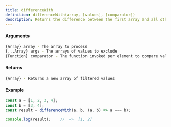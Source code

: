 ```yaml
---
title: differenceWith
definition: differenceWith(array, [values], [comparator])
description: Returns the difference between the first array and all other arguments using a provided comparator function
---
```



#### Arguments


```bash
{Array} array - The array to process
{...Array} args - The arrays of values to exclude
{Function} comparator - The function invoked per element to compare values
```


#### Returns


```bash
{Array} - Returns a new array of filtered values
```


#### Example


```ts
const a = [1, 2, 3, 4];
const b = [3, 4];
const result = differenceWith(a, b, (a, b) => a === b);

console.log(result);    //	=>	[1, 2]
```
